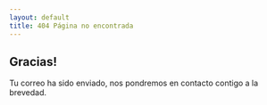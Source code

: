 ```yaml
---
layout: default
title: 404 Página no encontrada
---
```

<section>
<h2>Gracias!</h2>
<p>Tu correo ha sido enviado, nos pondremos en contacto contigo a la brevedad.</p>
</section>
